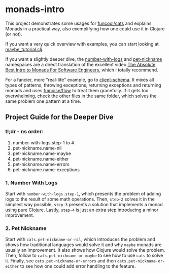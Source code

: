 # monads-intro

This project demonstrates some usages for [funcool/cats](https://github.com/funcool/cats)
and explains Monads in a practical way, also exemplifying how one could use it in Clojure (or not).

If you want a very quick overview with examples, you can start looking at
[maybe_tutorial.clj](./src/maybe_tutorial.clj).

If you want a slightly deeper dive, the [number-with-logs](./src/number_with_logs) and 
[pet-nickname](./src/pet_nickname) namespaces are a direct translation of the excellent video
[The Absolute Best Intro to Monads For Software Engineers](https://youtu.be/C2w45qRc3aU),
which I totally recommend.

For a fancier, more "real-life" example, go to [client-schema](./src/http_client/client_schema.clj).
It mixes all types of patterns, throwing exceptions, returning exceptions and returning monads and uses
[fmnoise/flow](https://github.com/fmnoise/flow) to treat them gracefully. If it gets too overwhelming,
check the other files in the same folder, which solves the same problem one pattern at a time.

## Project Guide for the Deeper Dive

### tl;dr - ns order:

1. number-with-logs.step-1 to 4
2. pet-nickname.name-nil
3. pet-nickname.name-maybe
4. pet-nickname.name-either
5. pet-nickname.name-errors
6. pet-nickname.name-exceptions

### 1. Number With Logs

Start with `number-with-logs.step-1`, which presents the problem of adding
logs to the result of some math operations. Then, `step-2` solves it in the
simplest way possible, `step-3` presents a solution that implements a monad
using pure Clojure. Lastly, `step-4` is just an extra step introducing a
minor improvement.

### 2. Pet Nickname

Start with `cats.pet-nickname-or-nil`, which introduces the problem and
shows how traditional languages would solve it and why `maybe` monads are
usually an improvement. It also shows how Clojure would solve the problem.
Then, follow to `cats.pet-nickname-or-maybe` to see how to use `cats` to
solve it. Finally, see `cats.pet-nickname-or-errors` and then
`cats.pet-nickname-or-either` to see how one could add error handling to
the feature.
